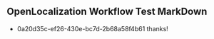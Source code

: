 ## OpenLocalization Workflow Test MarkDown
* 0a20d35c-ef26-430e-bc7d-2b68a58f4b61 thanks!

<!--HONumber=Aug16_HO1-->


